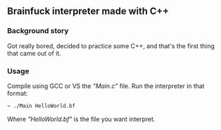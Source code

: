 ## Brainfuck interpreter made with C++

### Background story 
Got really bored, decided to practice some C++, and that's the first thing that came out of it.

### Usage
Compile using GCC or VS the *"Main.c"* file.
Run the interpreter in that format:
```bash
~ ./Main HelloWorld.bf
```
Where *"HelloWorld.bf"* is the file you want interpret.

